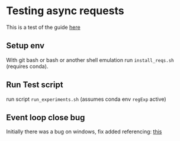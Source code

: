 # Testing async requests

This is a test of the guide [here](https://github.com/sagnew?tab=repositories&q=pokemon&type=&language=&sort=)

## Setup env

With git bash or bash or another shell emulation run `install_reqs.sh` (requires conda).

## Run Test script

run script `run_experiments.sh` (assumes conda env `regExp` active)

## Event loop close bug

Initially there was a bug on windows, fix added referencing: [this](https://stackoverflow.com/questions/45600579/asyncio-event-loop-is-closed-when-getting-loop)